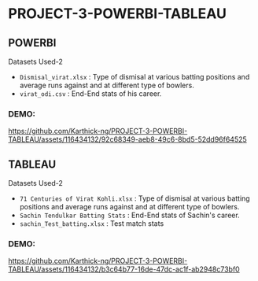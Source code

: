 # PROJECT-3-POWERBI-TABLEAU

## POWERBI
Datasets Used-2
- `Dismisal_virat.xlsx` : Type of dismisal at various batting positions and average runs against and at different type of bowlers.
- `virat_odi.csv`      : End-End stats of his career.

### DEMO:

https://github.com/Karthick-ng/PROJECT-3-POWERBI-TABLEAU/assets/116434132/92c68349-aeb8-49c6-8bd5-52dd96f64525


## TABLEAU
Datasets Used-2
- `71 Centuries of Virat Kohli.xlsx` : Type of dismisal at various batting positions and average runs against and at different type of bowlers.
- `Sachin Tendulkar Batting Stats`   : End-End stats of Sachin's career.
- `sachin_Test_batting.xlsx`         : Test match stats

### DEMO:

https://github.com/Karthick-ng/PROJECT-3-POWERBI-TABLEAU/assets/116434132/b3c64b77-16de-47dc-ac1f-ab2948c73bf0




